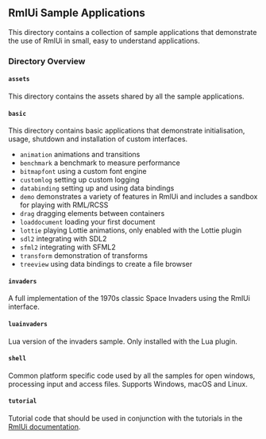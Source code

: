 ## RmlUi Sample Applications

This directory contains a collection of sample applications that demonstrate the use of RmlUi in small, easy to understand applications.

### Directory Overview

#### `assets`

This directory contains the assets shared by all the sample applications.

#### `basic`

This directory contains basic applications that demonstrate initialisation, usage, shutdown and installation of custom interfaces.
 
-  `animation` animations and transitions
-  `benchmark` a benchmark to measure performance
-  `bitmapfont` using a custom font engine
-  `customlog` setting up custom logging
-  `databinding` setting up and using data bindings
-  `demo` demonstrates a variety of features in RmlUi and includes a sandbox for playing with RML/RCSS
-  `drag` dragging elements between containers
-  `loaddocument` loading your first document
-  `lottie` playing Lottie animations, only enabled with the Lottie plugin
-  `sdl2` integrating with SDL2
-  `sfml2` integrating with SFML2
-  `transform` demonstration of transforms
-  `treeview` using data bindings to create a file browser
               
#### `invaders`

A full implementation of the 1970s classic Space Invaders using the RmlUi interface.
               
#### `luainvaders`

Lua version of the invaders sample. Only installed with the Lua plugin.
               
#### `shell`

Common platform specific code used by all the samples for open windows, processing input and access files. Supports Windows, macOS and Linux.
               
#### `tutorial`

Tutorial code that should be used in conjunction with the tutorials in the [RmlUi documentation](https://mikke89.github.io/RmlUiDoc/).
